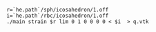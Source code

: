     r=`he.path`/sph/icosahedron/1.off
    i=`he.path`/rbc/icosahedron/1.off
    ./main strain $r lim 0 1 0 0 0 0 < $i  > q.vtk
